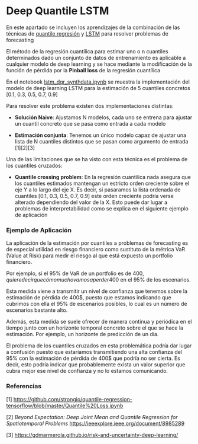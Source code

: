 # Deep Quantile LSTM

En este apartado se incluyen los aprendizajes de la combinación de las técnicas de [quantile regresión](../README.md) y [LSTM](../lstm/README.md) para resolver problemas de forecasting



El método de la regresión cuantílica para estimar uno o n cuantiles determinados dado un conjunto de datos de entrenamiento es aplicable a cualquier modelo de deep learning y se hace mediante la modificación de la función de pérdida por la **Pinball loss** de la regresión cuantílica

En el notebook [lstm_dqr_synthdata.ipynb](/experiments/lstm_dqr_synthdata.ipynb) se muestra la implementación del modelo de deep learning LSTM para la estimación de 5 cuantiles concretos [0.1, 0.3, 0.5, 0.7, 0.9]

Para resolver este problema existen dos implementaciones distintas:

* **Solución Naive**: Ajustamos N modelos, cada uno se entrena para ajustar un cuantil concreto que se pasa como entrada a cada modelo

* **Estimación conjunta**: Tenemos un único modelo capaz de ajustar una lista de N cuantiles distintos que se pasan como argumento de entrada [1][2][3]


Una de las limitaciones que se ha visto con esta técnica es el problema de los cuantiles cruzados:

* **Quantile crossing problem**: En la regresión cuantílica nada asegura que los cuantiles estimados mantengan un estricto orden creciente sobre el eje Y a lo largo del eje X.  Es decir, si pasaramos la lista ordenada de cuantiles [0.1, 0.3, 0.5, 0.7, 0.9] este orden creciente podría verse alterado dependiendo del valor de la X. Esto puede dar lugar a problemas de interpretabilidad como se explica en el siguiente ejemplo de aplicación

### Ejemplo de Aplicación 

La aplicación de la estimación por cuantiles a problemas de forecasting es de especial utilidad en riesgo financiero como sustituto de la métrica VaR (Value at Risk) para medir el riesgo al que está expuesto un portfolio financiero.

Por ejemplo, si el 95% de VaR de un portfolio es de 400$, quiere decir que cómo mucho vamos a perder 400$ en el 95% de los escenarios.

Esta medida viene a transmitir un nivel de confianza que tenemos sobre la estimación de pérdida de 400$, puesto que estamos indicando que cubrimos con ella el 95% de escenarios posibles, lo cual es un número de escenarios bastante alto.

Además, esta medida se suele ofrecer de manera continua y periódica en el tiempo junto con un horizonte temporal concreto sobre el que se hace la estimación. Por ejemplo, un horizonte de predicción de un día.

El problema de los cuantiles cruzados en esta problemática podría dar lugar a confusión puesto que estaríamos transmitiendo una alta confianza del 95% con la estimación de pérdida de 400$ que podría no ser cierta. Es decir, esto podría indicar que probablemente exista un valor superior que cubra mejor ese nivel de confianza y no lo estamos comunicando.



### Referencias 

[1] https://github.com/strongio/quantile-regression-tensorflow/blob/master/Quantile%20Loss.ipynb

[2] *Beyond Expectation: Deep Joint Mean and Quantile Regression for Spatiotemporal Problems* https://ieeexplore.ieee.org/document/8985289

[3] https://gdmarmerola.github.io/risk-and-uncertainty-deep-learning/